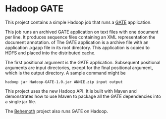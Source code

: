 Hadoop GATE
===========

This project contains a simple Hadoop job that runs a [GATE](http://gate.ac.uk/ "GATE") application.

This job runs an archived GATE application on text files with one document per line. It produces sequence files
containing an XML representation the document annotation. of The GATE application is a archive file with an
application .xgapp file in its root directory. This application is copied to HDFS and placed into the distributed
cache.

The first positional argument is the GATE application. Subsequent positional arguments are input directories,
except for the final positional argument, which is the output directory. A sample command might be

	hadoop jar Hadoop-GATE-1.0.jar ANNIE.zip input output

This project uses the new Hadoop API. It is built with Maven and demonstrates how to use Maven to package all the
GATE dependencies into a single jar file.

The [Behemoth](https://github.com/jnioche/behemoth) project also runs GATE on Hadoop.